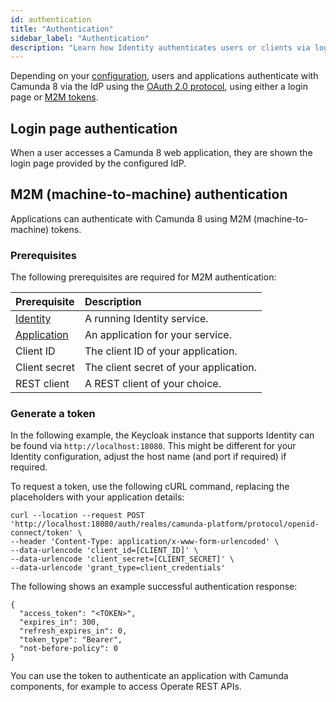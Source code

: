 ```yaml
---
id: authentication
title: "Authentication"
sidebar_label: "Authentication"
description: "Learn how Identity authenticates users or clients via log-in screen or M2M tokens."
---
```


Depending on your [configuration](/self-managed/identity/configuration/identity-configuration-overview.md), users and applications authenticate with Camunda 8 via the IdP using the [OAuth 2.0 protocol](https://oauth.net/2/), using either a login page or [M2M tokens](#m2m-machine-to-machine-authentication).

## Login page authentication

When a user accesses a Camunda 8 web application, they are shown the login page provided by the configured IdP.

## M2M (machine-to-machine) authentication

Applications can authenticate with Camunda 8 using M2M (machine-to-machine) tokens.

### Prerequisites

The following prerequisites are required for M2M authentication:

| Prerequisite                                                                                 | Description                            |
| :------------------------------------------------------------------------------------------- | :------------------------------------- |
| [Identity](/self-managed/identity/what-is-identity.md)                                       | A running Identity service.            |
| [Application](/self-managed/identity/application-user-group-role-management/applications.md) | An application for your service.       |
| Client ID                                                                                    | The client ID of your application.     |
| Client secret                                                                                | The client secret of your application. |
| REST client                                                                                  | A REST client of your choice.          |

### Generate a token

In the following example, the Keycloak instance that supports Identity can be found via `http://localhost:18080`. This might be different for your Identity configuration, adjust the host name (and port if required) if required.

To request a token, use the following cURL command, replacing the placeholders with your application details:

```
curl --location --request POST 'http://localhost:18080/auth/realms/camunda-platform/protocol/openid-connect/token' \
--header 'Content-Type: application/x-www-form-urlencoded' \
--data-urlencode 'client_id=[CLIENT_ID]' \
--data-urlencode 'client_secret=[CLIENT_SECRET]' \
--data-urlencode 'grant_type=client_credentials'
```

The following shows an example successful authentication response:

```
{
  "access_token": "<TOKEN>",
  "expires_in": 300,
  "refresh_expires_in": 0,
  "token_type": "Bearer",
  "not-before-policy": 0
}
```

You can use the token to authenticate an application with Camunda components, for example to access Operate REST APIs.
